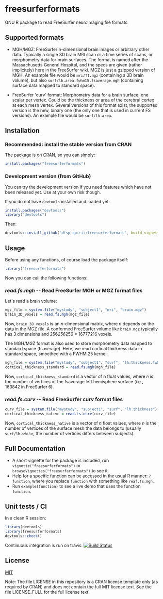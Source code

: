 # freesurferformats
GNU R package to read FreeSurfer neuroimaging file formats.

## Supported formats

* MGH/MGZ: FreeSurfer n-dimensional brain images or arbitrary other data. Typically a single 3D brain MRI scan or a time series of scans, or morphometry data for brain surfaces. The format is named after the Massachusetts General Hospital, and the specs are given (rather implicitely) [here in the FreeSurfer wiki](https://surfer.nmr.mgh.harvard.edu/fswiki/FsTutorial/MghFormat). MGZ is just a gzipped version of MGH. An example file would be `mri/T1.mgz` (containing a 3D brain volume), but also `surf/lh.area.fwhm15.fsaverage.mgh` (containing surface data mapped to standard space).

* FreeSurfer 'curv' format: Morphometry data for a brain surface, one scalar per vertex. Could be the thickness or area of the cerebral cortex at each mesh vertex. Several versions of this format exist, the supported version is the new, binary one (the only one that is used in current FS versions). An example file would be `surf/lh.area`.


## Installation

### Recommended: install the stable version from CRAN

The package is on [CRAN](https://CRAN.R-project.org/package=freesurferformats), so you can simply:

```r
install.packages("freesurferformats")
```

### Development version (from GitHub)

You can try the development version if you need features which have not been released yet. Use at your own risk though.

If you do not have `devtools` installed and loaded yet:

```r
install.packages("devtools")
library("devtools")
```

Then:

```r
devtools::install_github("dfsp-spirit/freesurferformats", build_vignettes=TRUE)
```


## Usage

Before using any functions, of course load the package itself:

```r
library("freesurferformats")
```

Now you can call the following functions:

### *read.fs.mgh* -- Read FreeSurfer MGH or MGZ format files


Let's read a brain volume:

```r
mgz_file = system.file("mystudy", "subject1", "mri", "brain.mgz")
brain_3D_voxels = read.fs.mgh(mgz_file)
```

Now, `brain_3D_voxels` is an *n*-dimensional matrix, where *n* depends on the data in the MGZ file. A conformed FreeSurfer volume like `brain.mgz` typically has 3 dimensions and 256*256*256 = 16777216 voxels.

The MGH/MGZ format is also used to store morphometry data mapped to standard space (fsaverage). Here, we read cortical thickness data in standard space, smoothed with a FWHM 25 kernel:


```r
mgh_file = system.file("mystudy", "subject1", "surf", "lh.thickness.fwhm25.fsaverage.mgh")
cortical_thickness_standard = read.fs.mgh(mgh_file)
```

Now, `cortical_thickness_standard` is a vector of n float values, where *n* is the number of vertices of the fsaverage left hemisphere surface (i.e., 163842 in FreeSurfer 6).


### *read.fs.curv* -- Read FreeSurfer curv format files

```r
curv_file = system.file("mystudy", "subject1", "surf", "lh.thickness")
cortical_thickness_native = read.fs.curv(curv_file)
```

Now, `cortical_thickness_native` is a vector of *n* float values, where *n* is the number of vertices of the surface mesh the data belongs to (usually `surf/lh.white`, the number of vertices differs between subjects).


## Full Documentation

* A short vignette for the package is included, run `vignette("freesurferformats")` or `browseVignettes("freesurferformats")` to see it.
* Help for a specific function can be accessed in the usual R manner: `?function`, where you replace `function` with something like `reaf.fs.mgh`.
* Run `example(function)` to see a live demo that uses the function `function`.


## Unit tests / CI


In a clean R session:

```r
library(devtools)
library(freesurferformats)
devtools::check()
```

Continuous integration is run on travis: [![Build Status](https://travis-ci.org/dfsp-spirit/freesurferformats.svg?branch=master)](https://travis-ci.org/dfsp-spirit/freesurferformats)


## License

[MIT](https://opensource.org/licenses/MIT)

Note: The file LICENSE in this repository is a CRAN license template only (as required by CRAN) and does not contain the full MIT  license text. See the file LICENSE_FULL for the full license text.
